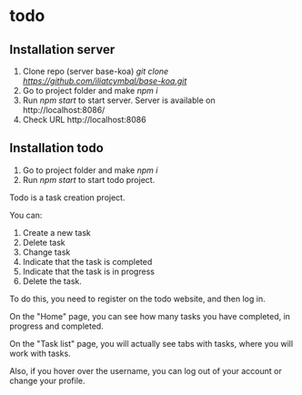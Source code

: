 # todo

## Installation server
1) Clone repo (server base-koa) *git clone https://github.com/iliatcymbal/base-koa.git*
2) Go to project folder and make *npm i*
3) Run *npm start* to start server. Server is available on http://localhost:8086/
4) Check URL http://localhost:8086

## Installation todo
1) Go to project folder and make *npm i*
2) Run *npm start* to start todo project.

Todo is a task creation project.

You can:
1) Create a new task
2) Delete task
3) Change task
4) Indicate that the task is completed
5) Indicate that the task is in progress
6) Delete the task.

To do this, you need to register on the todo website, and then log in.

On the "Home" page, you can see how many tasks you have completed, in progress and completed.

On the "Task list" page, you will actually see tabs with tasks, where you will work with tasks.

Also, if you hover over the username, you can log out of your account or change your profile.
